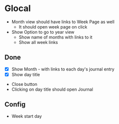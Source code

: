 # Glocal

- Month view should have links to Week Page as well
  - It should open week page on click
- Show Option to go to year view
  - Show name of months with links to it
  - Show all week links
  
## Done

- [x] Show Month - with links to each day's journal entry
- [x] Show day title
- Close button
- Clicking on day title should open Journal

## Config

- Week start day